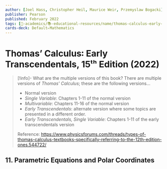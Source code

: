 ```yaml
---
author: [Joel Hass, Christopher Heil, Maurice Weir, Przemyslaw Bogacki]
publisher: Pearson
published: February 2022
tags: [🔴-academics/📚-educational-resources/name/thomas-calculus-early-transcendentals-15th-edition-2022, study-note] 
cards-deck: Default▹Mathematics
---
```


# Thomas’ Calculus꞉ Early Transcendentals, 15ᵗʰ Edition (2022)

> [!info]- What are the multiple versions of this book?
> There are multiple versions of *Thomas' Calculus*; these are the following versions...
> - Normal version
> - *Single Variable*: Chapters 1-11 of the normal version
> - *Multivariable*: Chapters 11-16 of the normal version
> - *Early Transcendentals*: alternate version where some topics are presented in a different order.
> - *Early Transcendentals, Single Variable*: Chapters 1-11 of the early transcendentals version
> 
> Reference: https://www.physicsforums.com/threads/types-of-thomas-calculus-textbooks-specifically-referring-to-the-12th-edition-ones.544722/

## 11. Parametric Equations and Polar Coordinates

